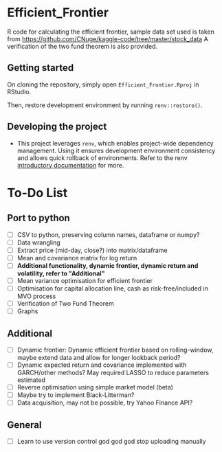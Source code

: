 # Efficient_Frontier
R code for calculating the efficient frontier, sample data set used is taken from https://github.com/CNuge/kaggle-code/tree/master/stock_data
A verification of the two fund theorem is also provided.

## Getting started
On cloning the repository, simply open `Efficient_Frontier.Rproj` in RStudio.

Then, restore development environment by running `renv::restore()`.

## Developing the project
- This project leverages `renv`, which enables project-wide dependency management. Using it ensures development environment consistency and allows quick rollback of environments. Refer to the renv [introductory documentation](https://rstudio.github.io/renv/articles/renv.html) for more.

# To-Do List
## Port to python
- [ ] CSV to python, preserving column names, dataframe or numpy?
- [ ] Data wrangling
- [ ] Extract price (mid-day, close?) into matrix/dataframe
- [ ] Mean and covariance matrix for log return
- [ ] **Additional functionality, dynamic frontier, dynamic return and volatility, refer to "Additional"**
- [ ] Mean variance optimisation for efficient frontier
- [ ] Optimisation for capital allocation line, cash as risk-free/included in MVO process
- [ ] Verification of Two Fund Theorem
- [ ] Graphs

## Additional
- [ ] Dynamic frontier: Dynamic efficient frontier based on rolling-window, maybe extend data and allow for longer lookback period?
- [ ] Dynamic expected return and covariance implemented with GARCH/other methods? May required LASSO to reduce parameters estimated
- [ ] Reverse optimisation using simple market model (beta)
- [ ] Maybe try to implement Black-Litterman?
- [ ] Data acquisition, may not be possible, try Yahoo Finance API?

## General
- [ ] Learn to use version control god god god stop uploading manually
